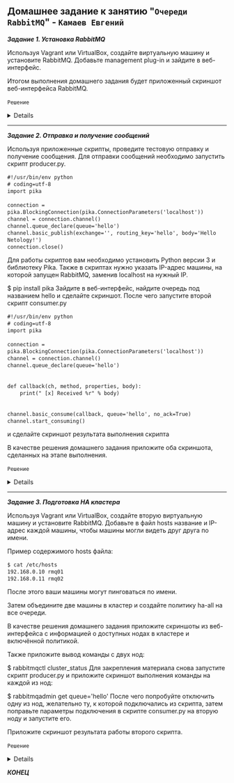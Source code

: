 ## Домашнее задание к занятию "`Очереди RabbitMQ`" - `Камаев Евгений`

***Задание 1. Установка RabbitMQ***

Используя Vagrant или VirtualBox, создайте виртуальную машину и установите RabbitMQ. Добавьте management plug-in и зайдите в веб-интерфейс.

Итогом выполнения домашнего задания будет приложенный скриншот веб-интерфейса RabbitMQ.

`Решение`

<details>

![Screnshot](https://github.com/7Evgen7/Netology/blob/main/JPG/11_04_SYSDB/11_04_1.jpg)
![Screnshot](https://github.com/7Evgen7/Netology/blob/main/JPG/11_04_SYSDB/11_04_1_.jpg)
![Screnshot](https://github.com/7Evgen7/Netology/blob/main/JPG/11_04_SYSDB/11_04_1__.jpg)
![Screnshot](https://github.com/7Evgen7/Netology/blob/main/JPG/11_04_SYSDB/11_04_1___.jpg)
   
</details>

---

***Задание 2. Отправка и получение сообщений***

Используя приложенные скрипты, проведите тестовую отправку и получение сообщения. Для отправки сообщений необходимо запустить скрипт producer.py.

```
#!/usr/bin/env python
# coding=utf-8
import pika

connection = pika.BlockingConnection(pika.ConnectionParameters('localhost'))
channel = connection.channel()
channel.queue_declare(queue='hello')
channel.basic_publish(exchange='', routing_key='hello', body='Hello Netology!')
connection.close()
```

Для работы скриптов вам необходимо установить Python версии 3 и библиотеку Pika. Также в скриптах нужно указать IP-адрес машины, на которой запущен RabbitMQ, заменив localhost на нужный IP.

$ pip install pika
Зайдите в веб-интерфейс, найдите очередь под названием hello и сделайте скриншот. После чего запустите второй скрипт consumer.py 

```
#!/usr/bin/env python
# coding=utf-8
import pika

connection = pika.BlockingConnection(pika.ConnectionParameters('localhost'))
channel = connection.channel()
channel.queue_declare(queue='hello')


def callback(ch, method, properties, body):
    print(" [x] Received %r" % body)


channel.basic_consume(callback, queue='hello', no_ack=True)
channel.start_consuming()
```

и сделайте скриншот результата выполнения скрипта

В качестве решения домашнего задания приложите оба скриншота, сделанных на этапе выполнения.

`Решение`

<details>
   
![Screnshot](https://github.com/7Evgen7/Netology/blob/main/JPG/11_04_SYSDB/11_04_2.jpg)
![Screnshot](https://github.com/7Evgen7/Netology/blob/main/JPG/11_04_SYSDB/11_04_2_.jpg)
   
</details>


---

***Задание 3. Подготовка HA кластера***

Используя Vagrant или VirtualBox, создайте вторую виртуальную машину и установите RabbitMQ. Добавьте в файл hosts название и IP-адрес каждой машины, чтобы машины могли видеть друг друга по имени.

Пример содержимого hosts файла:
```
$ cat /etc/hosts
192.168.0.10 rmq01
192.168.0.11 rmq02
```
После этого ваши машины могут пинговаться по имени.

Затем объедините две машины в кластер и создайте политику ha-all на все очереди.

В качестве решения домашнего задания приложите скриншоты из веб-интерфейса с информацией о доступных нодах в кластере и включённой политикой.

Также приложите вывод команды с двух нод:

$ rabbitmqctl cluster_status
Для закрепления материала снова запустите скрипт producer.py и приложите скриншот выполнения команды на каждой из нод:

$ rabbitmqadmin get queue='hello'
После чего попробуйте отключить одну из нод, желательно ту, к которой подключались из скрипта, затем поправьте параметры подключения в скрипте consumer.py на вторую ноду и запустите его.

Приложите скриншот результата работы второго скрипта.


`Решение`

<details>
   
![Screnshot](https://github.com/7Evgen7/Netology/blob/main/JPG/11_04_SYSDB/11_04_3.jpg)
![Screnshot](https://github.com/7Evgen7/Netology/blob/main/JPG/11_04_SYSDB/11_04_3_1.jpg)
![Screnshot](https://github.com/7Evgen7/Netology/blob/main/JPG/11_04_SYSDB/11_04_3_2.jpg)
![Screnshot](https://github.com/7Evgen7/Netology/blob/main/JPG/11_04_SYSDB/11_04_3_3.jpg)
![Screnshot](https://github.com/7Evgen7/Netology/blob/main/JPG/11_04_SYSDB/11_04_3_3_.jpg)
   
</details>

***КОНЕЦ***
